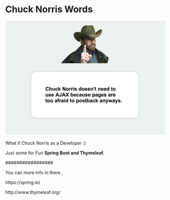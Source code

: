 # Chuck Norris Words

![Screenshot](src/main/resources/static/chuck_screen.png)

What if Chuck Norris as a Developer :)

Just some for Fun <strong>Spring Boot and Thymeleaf. </strong>
<p>#################</p>

<p>You can more info in there ,</p>
<p>https://spring.io/</p>
<p>http://www.thymeleaf.org/</p>


